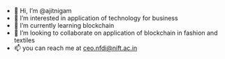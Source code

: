 - 👋 Hi, I’m @ajitnigam
- 👀 I’m interested in application of technology for business
- 🌱 I’m currently learning blockchain
- 💞️ I’m looking to collaborate on application of blockchain in fashion and textiles
- 📫 you can reach me at ceo.nfdi@nift.ac.in

<!---
ajitnigam/ajitnigam is a ✨ special ✨ repository because its `README.md` (this file) appears on your GitHub profile.
You can click the Preview link to take a look at your changes.
--->
